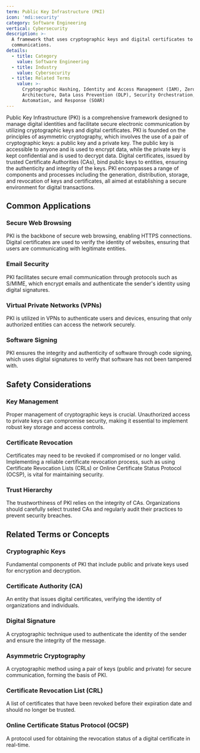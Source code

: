 ```yaml
---
term: Public Key Infrastructure (PKI)
icon: 'mdi:security'
category: Software Engineering
vertical: Cybersecurity
description: >-
  A framework that uses cryptographic keys and digital certificates to secure
  communications.
details:
  - title: Category
    value: Software Engineering
  - title: Industry
    value: Cybersecurity
  - title: Related Terms
    value: >-
      Cryptographic Hashing, Identity and Access Management (IAM), Zero Trust
      Architecture, Data Loss Prevention (DLP), Security Orchestration,
      Automation, and Response (SOAR)
---
```

Public Key Infrastructure (PKI) is a comprehensive framework designed to manage digital identities and facilitate secure electronic communication by utilizing cryptographic keys and digital certificates. PKI is founded on the principles of asymmetric cryptography, which involves the use of a pair of cryptographic keys: a public key and a private key. The public key is accessible to anyone and is used to encrypt data, while the private key is kept confidential and is used to decrypt data. Digital certificates, issued by trusted Certificate Authorities (CAs), bind public keys to entities, ensuring the authenticity and integrity of the keys. PKI encompasses a range of components and processes including the generation, distribution, storage, and revocation of keys and certificates, all aimed at establishing a secure environment for digital transactions.

## Common Applications

### Secure Web Browsing
PKI is the backbone of secure web browsing, enabling HTTPS connections. Digital certificates are used to verify the identity of websites, ensuring that users are communicating with legitimate entities.

### Email Security
PKI facilitates secure email communication through protocols such as S/MIME, which encrypt emails and authenticate the sender's identity using digital signatures.

### Virtual Private Networks (VPNs)
PKI is utilized in VPNs to authenticate users and devices, ensuring that only authorized entities can access the network securely.

### Software Signing
PKI ensures the integrity and authenticity of software through code signing, which uses digital signatures to verify that software has not been tampered with.

## Safety Considerations

### Key Management
Proper management of cryptographic keys is crucial. Unauthorized access to private keys can compromise security, making it essential to implement robust key storage and access controls.

### Certificate Revocation
Certificates may need to be revoked if compromised or no longer valid. Implementing a reliable certificate revocation process, such as using Certificate Revocation Lists (CRLs) or Online Certificate Status Protocol (OCSP), is vital for maintaining security.

### Trust Hierarchy
The trustworthiness of PKI relies on the integrity of CAs. Organizations should carefully select trusted CAs and regularly audit their practices to prevent security breaches.

## Related Terms or Concepts

### Cryptographic Keys
Fundamental components of PKI that include public and private keys used for encryption and decryption.

### Certificate Authority (CA)
An entity that issues digital certificates, verifying the identity of organizations and individuals.

### Digital Signature
A cryptographic technique used to authenticate the identity of the sender and ensure the integrity of the message.

### Asymmetric Cryptography
A cryptographic method using a pair of keys (public and private) for secure communication, forming the basis of PKI.

### Certificate Revocation List (CRL)
A list of certificates that have been revoked before their expiration date and should no longer be trusted.

### Online Certificate Status Protocol (OCSP)
A protocol used for obtaining the revocation status of a digital certificate in real-time.
